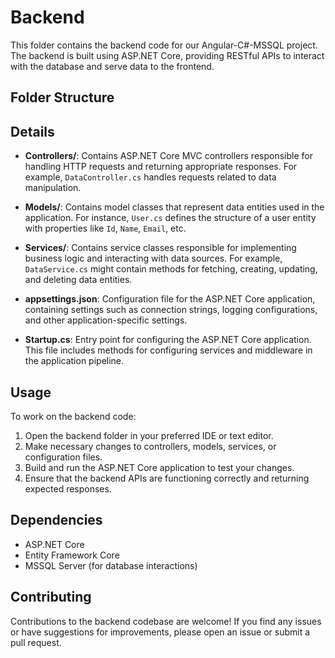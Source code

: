 # Backend

This folder contains the backend code for our Angular-C#-MSSQL project. The backend is built using ASP.NET Core, providing RESTful APIs to interact with the database and serve data to the frontend.

## Folder Structure


## Details

- **Controllers/**: Contains ASP.NET Core MVC controllers responsible for handling HTTP requests and returning appropriate responses. For example, `DataController.cs` handles requests related to data manipulation.

- **Models/**: Contains model classes that represent data entities used in the application. For instance, `User.cs` defines the structure of a user entity with properties like `Id`, `Name`, `Email`, etc.

- **Services/**: Contains service classes responsible for implementing business logic and interacting with data sources. For example, `DataService.cs` might contain methods for fetching, creating, updating, and deleting data entities.

- **appsettings.json**: Configuration file for the ASP.NET Core application, containing settings such as connection strings, logging configurations, and other application-specific settings.

- **Startup.cs**: Entry point for configuring the ASP.NET Core application. This file includes methods for configuring services and middleware in the application pipeline.

## Usage

To work on the backend code:

1. Open the backend folder in your preferred IDE or text editor.
2. Make necessary changes to controllers, models, services, or configuration files.
3. Build and run the ASP.NET Core application to test your changes.
4. Ensure that the backend APIs are functioning correctly and returning expected responses.

## Dependencies

- ASP.NET Core
- Entity Framework Core
- MSSQL Server (for database interactions)

## Contributing

Contributions to the backend codebase are welcome! If you find any issues or have suggestions for improvements, please open an issue or submit a pull request.

